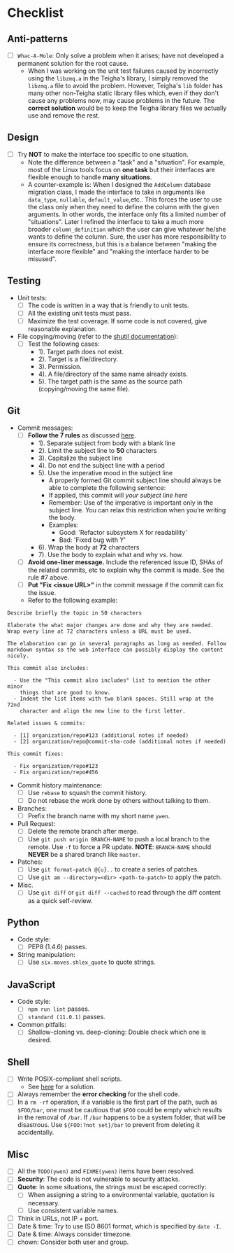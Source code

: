 # Checklist

## Anti-patterns

- [ ] `Whac-A-Mole`: Only solve a problem when it arises; have not developed a permanent solution for the root cause.
  - When I was working on the unit test failures caused by incorrectly using the `libzmq.a` in the Teigha's library, I simply removed the `libzmq.a` file to avoid the problem. However, Teigha's `lib` folder has many other non-Teigha static library files which, even if they don't cause any problems now, may cause problems in the future. The **correct solution** would be to keep the Teigha library files we actually use and remove the rest.

## Design

- [ ] Try **NOT** to make the interface too specific to one situation.
  - Note the difference between a "task" and a "situation". For example, most of the Linux tools focus on **one task** but their interfaces are flexible enough to handle **many situations**.
  - A counter-example is: When I designed the `AddColumn` database migration class, I made the interface to take in arguments like `data_type`, `nullable`, `default_value`,etc.. This forces the user to use the  class only when they need to define the column with the given arguments. In other words, the interface only fits a limited number of "situations". Later I refined the interface to take a much more broader `column_definition` which the user can give whatever he/she wants to define the column. Sure, the user has more responsibility to ensure its correctness, but this is a balance between "making the interface more flexible" and "making the interface harder to be misused".

## Testing

- Unit tests:
  - [ ] The code is written in a way that is friendly to unit tests.
  - [ ] All the existing unit tests must pass.
  - [ ] Maximize the test coverage. If some code is not covered, give reasonable explanation.
- File copying/moving (refer to the [shutil documentation](https://docs.python.org/3/library/shutil.html)):
  - [ ] Test the following cases:
    - 1). Target path does not exist.
    - 2). Target is a file/directory.
    - 3). Permission.
    - 4). A file/directory of the same name already exists.
    - 5). The target path is the same as the source path (copying/moving the same file).

## Git

- Commit messages:
  - [ ] **Follow the 7 rules** as discussed [here](https://chris.beams.io/posts/git-commit/#seven-rules).
    - 1). Separate subject from body with a blank line
    - 2). Limit the subject line to **50** characters
    - 3). Capitalize the subject line
    - 4). Do not end the subject line with a period
    - 5). Use the imperative mood in the subject line
      - A properly formed Git commit subject line should always be able to complete the following sentence:
      - If applied, this commit will _your subject line here_
      - Remember: Use of the imperative is important only in the subject line. You can relax this restriction when you’re writing the body.
      - Examples:
        - Good: 'Refactor subsystem X for readability'
        - Bad: 'Fixed bug with Y'
    - 6). Wrap the body at **72** characters
    - 7). Use the body to explain what and why vs. how.
  - [ ] **Avoid one-liner message.** Include the referenced issue ID, SHAs of the related commits, etc to explain why the commit is made. See the rule #7 above.
  - [ ] **Put "Fix \<issue URL\>"** in the commit message if the commit can fix the issue.
  - Refer to the following example:

```text
Describe briefly the topic in 50 characters

Elaborate the what major changes are done and why they are needed.
Wrap every line at 72 characters unless a URL must be used.

The elaboration can go in several paragraphs as long as needed. Follow
markdown syntax so the web interface can possibly display the content
nicely.

This commit also includes:

  - Use the "This commit also includes" list to mention the other minor
    things that are good to know.
  - Indent the list items with two blank spaces. Still wrap at the 72nd
    character and align the new line to the first letter.

Related issues & commits:

  - [1] organization/repo#123 (additional notes if needed)
  - [2] organization/repo@commit-sha-code (additional notes if needed)

This commit fixes:

  - Fix organization/repo#123
  - Fix organization/repo#456

```

- Commit history maintenance:
  - [ ] Use `rebase` to squash the commit history.
  - [ ] Do not rebase the work done by others without talking to them.
- Branches:
  - [ ] Prefix the branch name with my short name `ywen`.
- Pull Request:
  - [ ] Delete the remote branch after merge.
  - [ ] Use `git push origin BRANCH-NAME` to push a local branch to the remote. Use `-f` to force a PR update. **NOTE**: `BRANCH-NAME` should **NEVER** be a shared branch like `master`.
- Patches:
  - [ ] Use `git format-patch @{u}..` to create a series of patches.
  - [ ] Use `git am --directory=<dir> <path-to-patch>` to apply the patch.
- Misc.
  - [ ] Use `git diff` or `git diff --cached` to read through the diff content as a quick self-review.

## Python

- Code style:
  - [ ] PEP8 (1.4.6) passes.
- String manipulation:
  - [ ] Use `six.moves.shlex_quote` to quote strings.

## JavaScript

- Code style:
  - [ ] `npm run lint` passes.
  - [ ] `standard (11.0.1)` passes.
- Common pitfalls:
  - [ ] Shallow-cloning vs. deep-cloning: Double check which one is desired.

## Shell

- [ ] Write POSIX-compliant shell scripts.
  - See [here](http://sites.harvard.edu/~lib113/reference/unix/portable_scripting.html) for a solution.
- [ ] Always remember the **error checking** for the shell code.
- [ ] In a `rm -rf` operation, if a variable is the first part of the path, such as `$FOO/bar`, one must be cautious that `$FOO` could be empty which results in the removal of `/bar`. If `/bar` happens to be a system folder, that will be disastrous. Use `${FOO:?not set}/bar` to prevent from deleting it accidentally.

## Misc

- [ ] All the `TODO(ywen)` and `FIXME(ywen)` items have been resolved.
- [ ] **Security**: The code is not vulnerable to security attacks.
- [ ] **Quote**: In some situations, the strings must be escaped correctly:
  - [ ] When assigning a string to a environmental variable, quotation is necessary.
  - [ ] Use consistent variable names.
- [ ] Think in URLs, not IP + port.
- [ ] Date & time: Try to use ISO 8601 format, which is specified by `date -I`.
- [ ] Date & time: Always consider timezone.
- [ ] chown: Consider both user and group.
